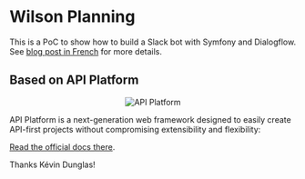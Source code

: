 Wilson Planning
===============

This is a PoC to show how to build a Slack bot with Symfony and Dialogflow.
See [blog post in French](https://blog.eleven-labs.com/fr/remplacer-erp-par-slack-bot-avec-dialogflow-et-symfony/) for more details.


Based on API Platform
---------------------

<p align="center"><img src="https://api-platform.com/logo-250x250.png" alt="API Platform"></p>

API Platform is a next-generation web framework designed to easily create API-first projects without
compromising extensibility and flexibility:

[Read the official docs there](https://api-platform.com/).

Thanks Kévin Dunglas!
